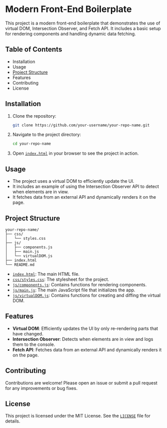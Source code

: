 # Modern Front-End Boilerplate

This project is a modern front-end boilerplate that demonstrates the use of virtual DOM, Intersection Observer, and Fetch API. It includes a basic setup for rendering components and handling dynamic data fetching.

## Table of Contents

- Installation
- Usage
- [Project Structure](#project-structure)
- Features
- Contributing
- License

## Installation

1. Clone the repository:
    ```sh
    git clone https://github.com/your-username/your-repo-name.git
    ```
2. Navigate to the project directory:
    ```sh
    cd your-repo-name
    ```
3. Open [`index.html`](command:_github.copilot.openRelativePath?%5B%7B%22scheme%22%3A%22file%22%2C%22authority%22%3A%22%22%2C%22path%22%3A%22%2Fc%3A%2FSource%2Fmodern-front-end-boilerplate%2Findex.html%22%2C%22query%22%3A%22%22%2C%22fragment%22%3A%22%22%7D%5D "c:\Source\modern-front-end-boilerplate\index.html") in your browser to see the project in action.

## Usage

- The project uses a virtual DOM to efficiently update the UI.
- It includes an example of using the Intersection Observer API to detect when elements are in view.
- It fetches data from an external API and dynamically renders it on the page.

## Project Structure

```
your-repo-name/
├── css/
│   └── styles.css
├── js/
│   ├── components.js
│   ├── main.js
│   └── virtualDOM.js
├── index.html
└── README.md
```

- [`index.html`](command:_github.copilot.openRelativePath?%5B%7B%22scheme%22%3A%22file%22%2C%22authority%22%3A%22%22%2C%22path%22%3A%22%2Fc%3A%2FSource%2Fmodern-front-end-boilerplate%2Findex.html%22%2C%22query%22%3A%22%22%2C%22fragment%22%3A%22%22%7D%5D "c:\Source\modern-front-end-boilerplate\index.html"): The main HTML file.
- [`css/styles.css`](command:_github.copilot.openRelativePath?%5B%7B%22scheme%22%3A%22file%22%2C%22authority%22%3A%22%22%2C%22path%22%3A%22%2Fc%3A%2FSource%2Fmodern-front-end-boilerplate%2Fcss%2Fstyles.css%22%2C%22query%22%3A%22%22%2C%22fragment%22%3A%22%22%7D%5D "c:\Source\modern-front-end-boilerplate\css\styles.css"): The stylesheet for the project.
- [`js/components.js`](command:_github.copilot.openRelativePath?%5B%7B%22scheme%22%3A%22file%22%2C%22authority%22%3A%22%22%2C%22path%22%3A%22%2Fc%3A%2FSource%2Fmodern-front-end-boilerplate%2Fjs%2Fcomponents.js%22%2C%22query%22%3A%22%22%2C%22fragment%22%3A%22%22%7D%5D "c:\Source\modern-front-end-boilerplate\js\components.js"): Contains functions for rendering components.
- [`js/main.js`](command:_github.copilot.openRelativePath?%5B%7B%22scheme%22%3A%22file%22%2C%22authority%22%3A%22%22%2C%22path%22%3A%22%2Fc%3A%2FSource%2Fmodern-front-end-boilerplate%2Fjs%2Fmain.js%22%2C%22query%22%3A%22%22%2C%22fragment%22%3A%22%22%7D%5D "c:\Source\modern-front-end-boilerplate\js\main.js"): The main JavaScript file that initializes the app.
- [`js/virtualDOM.js`](command:_github.copilot.openRelativePath?%5B%7B%22scheme%22%3A%22file%22%2C%22authority%22%3A%22%22%2C%22path%22%3A%22%2Fc%3A%2FSource%2Fmodern-front-end-boilerplate%2Fjs%2FvirtualDOM.js%22%2C%22query%22%3A%22%22%2C%22fragment%22%3A%22%22%7D%5D "c:\Source\modern-front-end-boilerplate\js\virtualDOM.js"): Contains functions for creating and diffing the virtual DOM.

## Features

- **Virtual DOM**: Efficiently updates the UI by only re-rendering parts that have changed.
- **Intersection Observer**: Detects when elements are in view and logs them to the console.
- **Fetch API**: Fetches data from an external API and dynamically renders it on the page.

## Contributing

Contributions are welcome! Please open an issue or submit a pull request for any improvements or bug fixes.

## License

This project is licensed under the MIT License. See the [`LICENSE`](command:_github.copilot.openRelativePath?%5B%7B%22scheme%22%3A%22file%22%2C%22authority%22%3A%22%22%2C%22path%22%3A%22%2Fc%3A%2FSource%2Fmodern-front-end-boilerplate%2FLICENSE%22%2C%22query%22%3A%22%22%2C%22fragment%22%3A%22%22%7D%5D "c:\Source\modern-front-end-boilerplate\LICENSE") file for details.